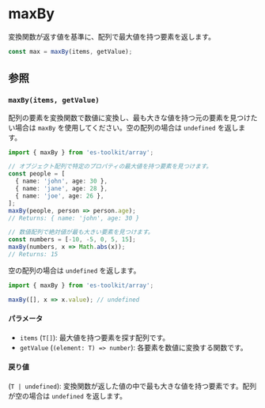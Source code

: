 # maxBy

変換関数が返す値を基準に、配列で最大値を持つ要素を返します。

```typescript
const max = maxBy(items, getValue);
```

## 参照

### `maxBy(items, getValue)`

配列の要素を変換関数で数値に変換し、最も大きな値を持つ元の要素を見つけたい場合は `maxBy` を使用してください。空の配列の場合は `undefined` を返します。

```typescript
import { maxBy } from 'es-toolkit/array';

// オブジェクト配列で特定のプロパティの最大値を持つ要素を見つけます。
const people = [
  { name: 'john', age: 30 },
  { name: 'jane', age: 28 },
  { name: 'joe', age: 26 },
];
maxBy(people, person => person.age);
// Returns: { name: 'john', age: 30 }

// 数値配列で絶対値が最も大きい要素を見つけます。
const numbers = [-10, -5, 0, 5, 15];
maxBy(numbers, x => Math.abs(x));
// Returns: 15
```

空の配列の場合は `undefined` を返します。

```typescript
import { maxBy } from 'es-toolkit/array';

maxBy([], x => x.value); // undefined
```

#### パラメータ

- `items` (`T[]`): 最大値を持つ要素を探す配列です。
- `getValue` (`(element: T) => number`): 各要素を数値に変換する関数です。

#### 戻り値

(`T | undefined`): 変換関数が返した値の中で最も大きな値を持つ要素です。配列が空の場合は `undefined` を返します。
